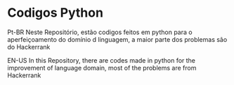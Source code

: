<h1> Codigos Python </h1>

<p> Pt-BR Neste Repositório, estão codigos feitos em python para o aperfeiçoamento do domínio d linguagem, a maior parte dos problemas são do Hackerrank    
<p> EN-US In this Repository, there are codes made in python for the improvement of language domain, most of the problems are from Hackerrank
